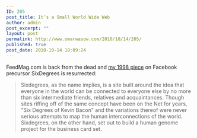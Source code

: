 ```yaml
---
ID: 205
post_title: It’s a Small World Wide Web
author: admin
post_excerpt: ""
layout: post
permalink: http://www.omarwasow.com/2010/10/14/205/
published: true
post_date: 2010-10-14 18:09:24
---
```

FeedMag.com is back from the dead and <a href="http://j.mp/auo5Hl">my 1998 piece</a> on Facebook precursor SixDegrees is resurrected:

<blockquote>Sixdegrees, as the name implies, is a site built around the idea that everyone in the world can be connected to everyone else by no more than six intermediate friends, relatives and acquaintances. Though sites riffing off of the same concept have been on the Net for years, "Six Degrees of Kevin Bacon" and the variations thereof were never serious attempts to map the human interconnections of the world. Sixdegrees, on the other hand, set out to build a human genome project for the business card set.</blockquote>
